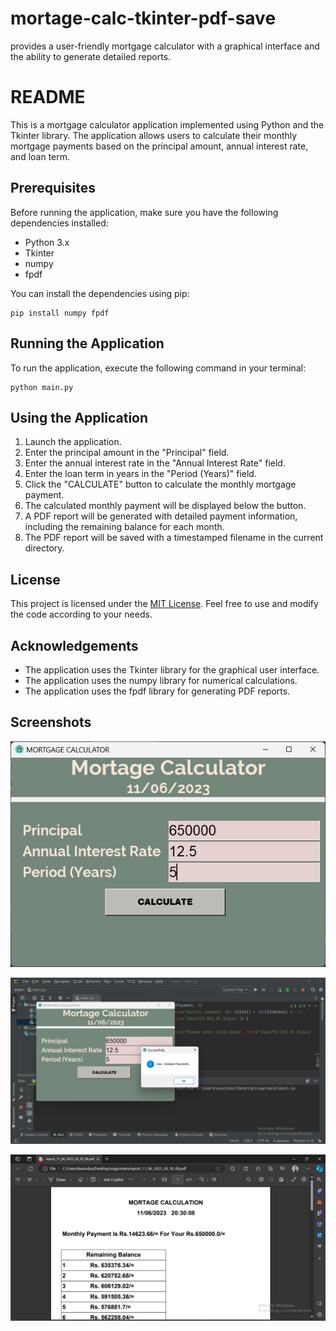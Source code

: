 # mortage-calc-tkinter-pdf-save


 provides a user-friendly mortgage calculator with a graphical interface and the ability to generate detailed reports.

 # README

This is a mortgage calculator application implemented using Python and the Tkinter library. The application allows users to calculate their monthly mortgage payments based on the principal amount, annual interest rate, and loan term.

## Prerequisites

Before running the application, make sure you have the following dependencies installed:

- Python 3.x
- Tkinter
- numpy
- fpdf

You can install the dependencies using pip:

```
pip install numpy fpdf
```

## Running the Application

To run the application, execute the following command in your terminal:

```
python main.py
```

## Using the Application

1. Launch the application.
2. Enter the principal amount in the "Principal" field.
3. Enter the annual interest rate in the "Annual Interest Rate" field.
4. Enter the loan term in years in the "Period (Years)" field.
5. Click the "CALCULATE" button to calculate the monthly mortgage payment.
6. The calculated monthly payment will be displayed below the button.
7. A PDF report will be generated with detailed payment information, including the remaining balance for each month.
8. The PDF report will be saved with a timestamped filename in the current directory.

## License

This project is licensed under the [MIT License](LICENSE). Feel free to use and modify the code according to your needs.

## Acknowledgements

- The application uses the Tkinter library for the graphical user interface.
- The application uses the numpy library for numerical calculations.
- The application uses the fpdf library for generating PDF reports.

 ## Screenshots
 
 ![alt](https://github.com/kavindus0/mortage-calc-tkinter-pdf-save/blob/main/demo-images/Screenshot%202023-11-06%20202957.png)

![alt](https://github.com/kavindus0/mortage-calc-tkinter-pdf-save/blob/main/demo-images/Screenshot%202023-11-06%20203005.png)

![alt](https://github.com/kavindus0/mortage-calc-tkinter-pdf-save/blob/main/demo-images/Screenshot%202023-11-06%20203041.png)
